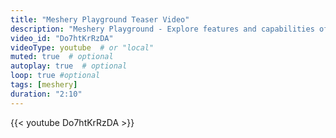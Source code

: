 ```yaml
---
title: "Meshery Playground Teaser Video"
description: "Meshery Playground - Explore features and capabilities of Meshery."
video_id: "Do7htKrRzDA"
videoType: youtube  # or "local"
muted: true  # optional
autoplay: true  # optional
loop: true #optional
tags: [meshery]
duration: "2:10"
---
```

{{< youtube Do7htKrRzDA >}}